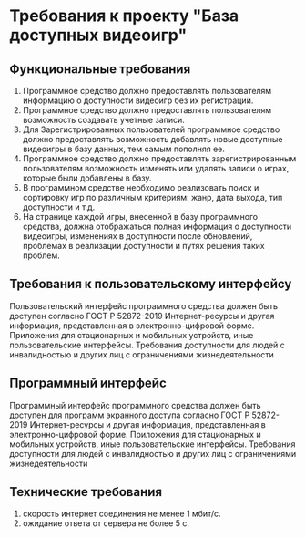 # Требования к проекту "База доступных видеоигр"
## Функциональные требования
1. Программное средство должно предоставлять пользователям информацию о доступности видеоигр без их регистрации.
2. Программное средство должно предоставлять пользователям возможность создавать учетные записи.
3. Для Зарегистрированных пользователей программное средство должно предоставлять возможность добавлять новые доступные видеоигры в базу данных, тем самым пополняя ее.
4. Программное средство должно предоставлять зарегистрированным пользователям возможность изменять или удалять записи о играх, которые были добавлены в базу.
5. В программном средстве необходимо реализовать поиск и сортировку игр по различным критериям: жанр, дата выхода, тип доступности и т.д.
6. На странице каждой игры, внесенной в базу программного средства, должна отображаться полная информация о доступности видеоигры, изменениях в доступности после обновлений, проблемах в реализации доступности и путях решения таких проблем.
## Требования к пользовательскому интерфейсу
Пользовательский интерфейс программного средства должен быть доступен согласно ГОСТ Р 52872-2019 Интернет-ресурсы и другая информация, представленная в электронно-цифровой форме. Приложения для стационарных и мобильных устройств,
иные пользовательские интерфейсы. Требования доступности для людей с инвалидностью и других лиц с ограничениями жизнедеятельности
## Программный интерфейс
Программный интерфейс программного средства должен быть доступен для программ экранного доступа согласно ГОСТ Р 52872-2019 Интернет-ресурсы и другая информация, представленная в электронно-цифровой форме. Приложения для стационарных и мобильных устройств, иные пользовательские интерфейсы. Требования доступности для людей с инвалидностью и других лиц с ограничениями жизнедеятельности
## Технические требования
1. скорость интернет соединения не менее 1 мбит/с.
2. ожидание ответа от сервера не более 5 с.
